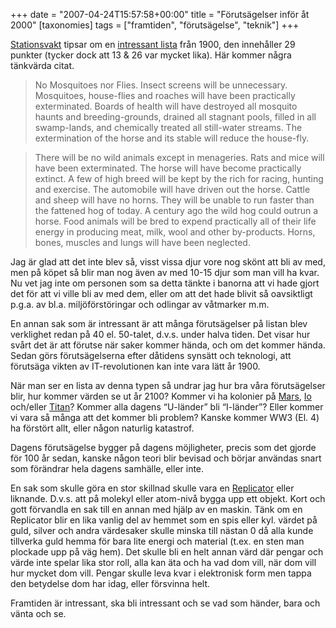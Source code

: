 +++
date = "2007-04-24T15:57:58+00:00"
title = "Förutsägelser inför åt 2000"
[taxonomies]
tags = ["framtiden", "förutsägelse", "teknik"]
+++

[Stationsvakt][1] tipsar om en [intressant lista][2] från 1900, den innehåller 29 punkter (tycker dock att 13 &#038; 26 var mycket lika). Här kommer några tänkvärda citat.

> No Mosquitoes nor Flies. Insect screens will be unnecessary. Mosquitoes, house-flies and roaches will have been practically exterminated. Boards of health will have destroyed all mosquito haunts and breeding-grounds, drained all stagnant pools, filled in all swamp-lands, and chemically treated all still-water streams. The extermination of the horse and its stable will reduce the house-fly.

> There will be no wild animals except in menageries. Rats and mice will have been exterminated. The horse will have become practically extinct. A few of high breed will be kept by the rich for racing, hunting and exercise. The automobile will have driven out the horse. Cattle and sheep will have no horns. They will be unable to run faster than the fattened hog of today. A century ago the wild hog could outrun a horse. Food animals will be bred to expend practically all of their life energy in producing meat, milk, wool and other by-products. Horns, bones, muscles and lungs will have been neglected.

Jag är glad att det inte blev så, visst vissa djur vore nog skönt att bli av med, men på köpet så blir man nog även av med 10-15 djur som man vill ha kvar. Nu vet jag inte om personen som sa detta tänkte i banorna att vi hade gjort det för att vi ville bli av med dem, eller om att det hade blivit så oavsiktligt p.g.a. av bl.a. miljöförstöringar och odlingar av våtmarker m.m.

En annan sak som är intressant är att många förutsägelser på listan blev verklighet redan på 40 el. 50-talet, d.v.s. under halva tiden. Det visar hur svårt det är att förutse när saker kommer hända, och om det kommer hända. Sedan görs förutsägelserna efter dåtidens synsätt och teknologi, att förutsäga vikten av IT-revolutionen kan inte vara lätt år 1900.

När man ser en lista av denna typen så undrar jag hur bra våra förutsägelser blir, hur kommer värden se ut år 2100? Kommer vi ha kolonier på [Mars][3], [Io][4] och/eller [Titan][5]? Kommer alla dagens &#8220;U-länder&#8221; bli &#8220;I-länder&#8221;? Eller kommer vi vara så många att det kommer bli problem? Kanske kommer WW3 (El. 4) ha förstört allt, eller någon naturlig katastrof.

Dagens förutsägelse bygger på dagens möjligheter, precis som det gjorde för 100 år sedan, kanske någon teori blir bevisad och börjar användas snart som förändrar hela dagens samhälle, eller inte.

En sak som skulle göra en stor skillnad skulle vara en [Replicator][6] eller liknande. D.v.s. att på molekyl eller atom-nivå bygga upp ett objekt. Kort och gott förvandla en sak till en annan med hjälp av en maskin. Tänk om en Replicator blir en lika vanlig del av hemmet som en spis eller kyl. värdet på guld, silver och andra värdesaker skulle minska till nästan 0 då alla kunde tillverka guld hemma för bara lite energi och material (t.ex. en sten man plockade upp på väg hem). Det skulle bli en helt annan värd där pengar och värde inte spelar lika stor roll, alla kan äta och ha vad dom vill, när dom vill hur mycket dom vill. Pengar skulle leva kvar i elektronisk form men tappa den betydelse dom har idag, eller försvinna helt.

Framtiden är intressant, ska bli intressant och se vad som händer, bara och vänta och se.



<small></small>

 [1]: http://stationsvakt.blogspot.com/2007/04/som-vanligt-i-framtiden.html
 [2]: http://www.yorktownhistory.org/homepages/1900_predictions.htm
 [3]: http://en.wikipedia.org/wiki/Mars
 [4]: http://en.wikipedia.org/wiki/Io_%28moon%29
 [5]: http://en.wikipedia.org/wiki/Titan_%28moon%29
 [6]: http://en.wikipedia.org/wiki/Replicator_%28Star_Trek%29
